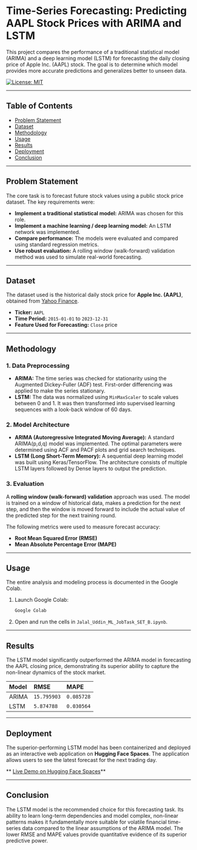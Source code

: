 # Time-Series Forecasting: Predicting AAPL Stock Prices with ARIMA and LSTM

This project compares the performance of a traditional statistical model (ARIMA) and a deep learning model (LSTM) for forecasting the daily closing price of Apple Inc. (AAPL) stock. The goal is to determine which model provides more accurate predictions and generalizes better to unseen data.

[![License: MIT](https://img.shields.io/badge/License-MIT-yellow.svg)](https://opensource.org/licenses/MIT)

---

## Table of Contents
* [Problem Statement](#problem-statement)
* [Dataset](#dataset)
* [Methodology](#methodology)
* [Usage](#usage)
* [Results](#results)
* [Deployment](#deployment)
* [Conclusion](#conclusion)

---

## Problem Statement

The core task is to forecast future stock values using a public stock price dataset. The key requirements were:
-   **Implement a traditional statistical model:** ARIMA was chosen for this role.
-   **Implement a machine learning / deep learning model:** An LSTM network was implemented.
-   **Compare performance:** The models were evaluated and compared using standard regression metrics.
-   **Use robust evaluation:** A rolling window (walk-forward) validation method was used to simulate real-world forecasting.

---

## Dataset

The dataset used is the historical daily stock price for **Apple Inc. (AAPL)**, obtained from [Yahoo Finance](https://finance.yahoo.com/quote/AAPL/history/).

-   **Ticker:** `AAPL`
-   **Time Period:** `2015-01-01` to `2023-12-31`
-   **Feature Used for Forecasting:** `Close` price

---

## Methodology

### 1. Data Preprocessing
-   **ARIMA:** The time series was checked for stationarity using the Augmented Dickey-Fuller (ADF) test. First-order differencing was applied to make the series stationary.
-   **LSTM:** The data was normalized using `MinMaxScaler` to scale values between 0 and 1. It was then transformed into supervised learning sequences with a look-back window of 60 days.

### 2. Model Architecture
-   **ARIMA (Autoregressive Integrated Moving Average):** A standard ARIMA(p,d,q) model was implemented. The optimal parameters were determined using ACF and PACF plots and grid search techniques.
-   **LSTM (Long Short-Term Memory):** A sequential deep learning model was built using Keras/TensorFlow. The architecture consists of multiple LSTM layers followed by Dense layers to output the prediction.

### 3. Evaluation
A **rolling window (walk-forward) validation** approach was used. The model is trained on a window of historical data, makes a prediction for the next step, and then the window is moved forward to include the actual value of the predicted step for the next training round.

The following metrics were used to measure forecast accuracy:
-   **Root Mean Squared Error (RMSE)**
-   **Mean Absolute Percentage Error (MAPE)**

---

## Usage

The entire analysis and modeling process is documented in the Google Colab.

1.  Launch Google Colab:
    ```bash
    Google Colab
    ```
2.  Open and run the cells in `Jalal_Uddin_ML_JobTask_SET_B.ipynb`.

---

## Results

The LSTM model significantly outperformed the ARIMA model in forecasting the AAPL closing price, demonstrating its superior ability to capture the non-linear dynamics of the stock market.

| Model | RMSE      | MAPE       |
| :---- | :-------- | :--------- |
| ARIMA | `15.795903` | `0.085728` |
| LSTM  | `5.874788`  | `0.030564`  |

---

## Deployment

The superior-performing LSTM model has been containerized and deployed as an interactive web application on **Hugging Face Spaces**. The application allows users to see the latest forecast for the next trading day.

** [Live Demo on Hugging Face Spaces](https://huggingface.co/Jalal10/DataSynthis_ML_JobTask)**

---

## Conclusion

The LSTM model is the recommended choice for this forecasting task. Its ability to learn long-term dependencies and model complex, non-linear patterns makes it fundamentally more suitable for volatile financial time-series data compared to the linear assumptions of the ARIMA model. The lower RMSE and MAPE values provide quantitative evidence of its superior predictive power.
